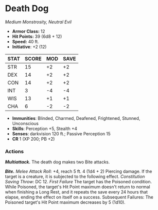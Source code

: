 # Death Dog

*Medium Monstrosity, Neutral Evil*

- **Armor Class:** 12
- **Hit Points:** 39 (6d8 + 12)
- **Speed:** 40 ft.
- **Initiative**: +2 (12)

|STAT|SCORE|MOD|SAVE|
| --- | --- | --- | ---- |
| STR | 15 | +2 | +2 |
| DEX | 14 | +2 | +2 |
| CON | 14 | +2 | +2 |
| INT | 3 | -4 | -4 |
| WIS | 13 | +1 | +1 |
| CHA | 6 | -2 | -2 |

- **Immunities**: Blinded, Charmed, Deafened, Frightened, Stunned, Unconscious
- **Skills**: Perception +5, Stealth +4
- **Senses**: darkvision 120 ft.; Passive Perception 15
- **CR** 1 (XP 200; PB +2)

### Actions

***Multiattack.*** The death dog makes two Bite attacks.

***Bite.*** *Melee Attack Roll:* +4, reach 5 ft. 4 (1d4 + 2) Piercing damage. If the target is a creature, it is subjected to the following effect. *Constitution Saving Throw*: DC 12. *First Failure* The target has the Poisoned condition. While Poisoned, the target's Hit Point maximum doesn't return to normal when finishing a Long Rest, and it repeats the save every 24 hours that elapse, ending the effect on itself on a success. Subsequent Failures: The Poisoned target's Hit Point maximum decreases by 5 (1d10).
